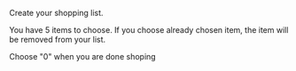 Create your shopping list.

You have 5 items to choose.
If you choose already chosen item,
the item will be removed from your list.

Choose "0" when you are done shoping
